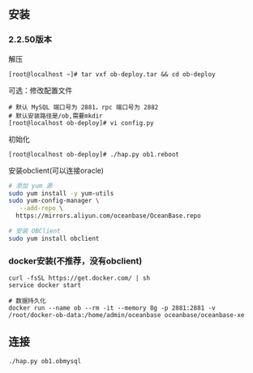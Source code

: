 ## 安装

### 2.2.50版本

解压

```
[root@localhost ~]# tar vxf ob-deploy.tar && cd ob-deploy
```

可选：修改配置文件

```
# 默认 MySQL 端口号为 2881，rpc 端口号为 2882
# 默认安装路径是/ob,需要mkdir
[root@localhost ob-deploy]# vi config.py
```

初始化

```
[root@localhost ob-deploy]# ./hap.py ob1.reboot
```

安装obclient(可以连接oracle)

```bash
# 添加 yum 源
sudo yum install -y yum-utils
sudo yum-config-manager \
   --add-repo \
  https://mirrors.aliyun.com/oceanbase/OceanBase.repo
   
# 安装 OBClient
sudo yum install obclient
```

### docker安装(不推荐，没有obclient)

```
curl -fsSL https://get.docker.com/ | sh
service docker start

# 数据持久化
docker run --name ob --rm -it --memory 8g -p 2881:2881 -v /root/docker-ob-data:/home/admin/oceanbase oceanbase/oceanbase-xe
```

## 连接

```
./hap.py ob1.obmysql
```


